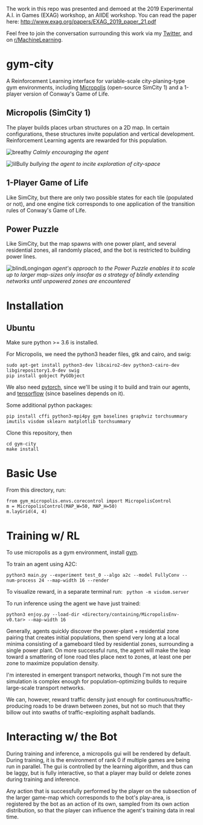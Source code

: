 The work in this repo was presented and demoed at the 2019 Experimental A.I. in Games (EXAG) workshop, an AIIDE workshop. You can read the paper here: http://www.exag.org/papers/EXAG_2019_paper_21.pdf

Feel free to join the conversation surrounding this work via my [Twitter](https://twitter.com/Smearle_RH), and on [r/MachineLearning](https://www.reddit.com/r/MachineLearning/comments/d346e9/r_using_fractal_neural_networks_to_play_simcity_1/).

# gym-city

A Reinforcement Learning interface for variable-scale city-planing-type gym environments, including [Micropolis](https://github.com/simhacker/micropolis/) (open-source SimCity 1) and a 1-player version of Conway's Game of Life.

## Micropolis (SimCity 1)

The player builds places urban structures on a 2D map. In certain configurations, these structures invite population and vertical development. Reinforcement Learning agents are rewarded for this population.

![breathy](https://github.com/smearle/gym-micropolis/blob/master/gifs/breathy.gif)
 *Calmly encouraging the agent*

![lilBully](https://github.com/smearle/gym-city-notes/blob/master/gifs/lilBully.gif) *bullying the agent to incite exploration of city-space*

## 1-Player Game of Life

Like SimCity, but there are only two possible states for each tile (populated or not), and one engine tick corresponds to one application of the transition rules of Conway's Game of Life.

## Power Puzzle

Like SimCity, but the map spawns with one power plant, and several residential zones, all randomly placed, and the bot is restricted to building power lines.

![blindLonging](https://github.com/smearle/gym-micropolis/blob/master/gifs/blindLonging.gif)*an agent's approach to the Power Puzzle enables it to scale up to larger map-sizes only insofar as a strategy of blindly extending networks until unpowered zones are encountered*

# Installation

## Ubuntu

Make sure python >= 3.6 is installed.

For Micropolis, we need the python3 header files, gtk and cairo, and swig:
```
sudo apt-get install python3-dev libcairo2-dev python3-cairo-dev libgirepository1.0-dev swig
pip install gobject PyGObject
```
We also need [pytorch](https://pytorch.org/get-started/locally/), since we'll be using it to build and train our agents, and [tensorflow](https://www.tensorflow.org/install) (since baselines depends on it).

Some additional python packages:
```
pip install cffi python3-mpi4py gym baselines graphviz torchsummary imutils visdom sklearn matplotlib torchsummary
```
Clone this repository, then 
```
cd gym-city
make install
```

# Basic Use

From this directory, run:
```
from gym_micropolis.envs.corecontrol import MicropolisControl
m = MicropolisControl(MAP_W=50, MAP_H=50)
m.layGrid(4, 4)
```
# Training w/ RL

To use micropolis as a gym environment, install [gym](https://github.com/openai/gym).

To train an agent using A2C:

```
python3 main.py --experiment test_0 --algo a2c --model FullyConv --num-process 24 --map-width 16 --render
```

To visualize reward, in a separate terminal run: ` python -m visdom.server`

To run inference using the agent we have just trained:

```
python3 enjoy.py --load-dir <directory/containing/MicropolisEnv-v0.tar> --map-width 16
```

Generally, agents quickly discover the power-plant + residential zone pairing that creates initial populations, then spend very long at a local minima consisting of a gameboard tiled by residential zones, surrounding a single power plant. On more successful runs, the agent will make the leap toward a smattering of lone road tiles place next to zones, at least one per zone to maximize population density. 

I'm interested in emergent transport networks, though I'm not sure the simulation is complex enough for population-optimizing builds to require large-scale transport networks. 

We can, however, reward traffic density just enough for continuous/traffic-producing roads to be drawn between zones, but not so much that they billow out into swaths of traffic-exploiting asphalt badlands.

# Interacting w/ the Bot

During training and inference, a micropolis gui will be rendered by default. During training, it is the environment of rank 0 if multiple games are being run in parallel. The gui is controlled by the learning algorithm, and thus can be laggy, but is fully interactive, so that a player may build or delete zones during training and inference.

Any action that is successfully performed by the player on the subsection of the larger game-map which corresponds to the bot's play-area, is registered by the bot as an action of its own, sampled from its own action distribution, so that the player can influence the agent's training data in real time.

